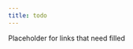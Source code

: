```yaml
---
title: todo
---
```


Placeholder for links that need filled

<!-- 
backup idea queue
- FsCheck saga
  - better understanding delegates (target issue) 
- Pact https://pact.io/
- OCP Q&A add-on post
- try to make some incremental duck examples??
-->
